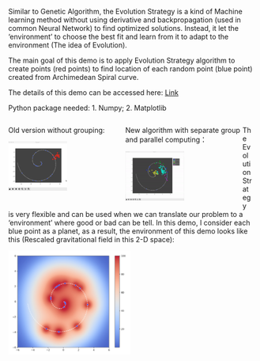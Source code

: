 Similar to Genetic Algorithm, the Evolution Strategy is a kind of Machine learning method without using derivative and backpropagation (used in common Neural Network) to find optimized solutions. Instead, it let the ‘environment’ to choose the best fit and learn from it to adapt to the environment (The idea of Evolution). 

The main goal of this demo is to apply Evolution Strategy algorithm to create points (red points) to find location of each random point (blue point) created from Archimedean Spiral curve.

The details of this demo can be accessed here: <a href = 'Evolution Strategy Algorithm and You.pdf'>Link</a>

Python package needed: 1. Numpy; 2. Matplotlib

<div style="overflow:hidden; width:98%;">
<div style="float: left; width: 48%;">

Old version without grouping:


<a><img src="Gif&Images/ES_FirstVersion.gif" width = 50% position = 'ralative'></a>
</div>

<div style="float: left; width: 48%;">

New algorithm with separate group and parallel computing：


<a><img src="Gif&Images/ES_WithGroup.gif" width = 50% position = 'ralative'></a>
</div>

The Evolution Strategy is very flexible and can be used when we can translate our problem to a ‘environment’ where good or bad can be tell. In this demo, I consider each blue point as a planet, as a result, the environment of this demo looks like this (Rescaled gravitational field in this 2-D space):


<a><img src="Gif&Images/Environment.png" width = 50% position = 'ralative'></a>

</div>
